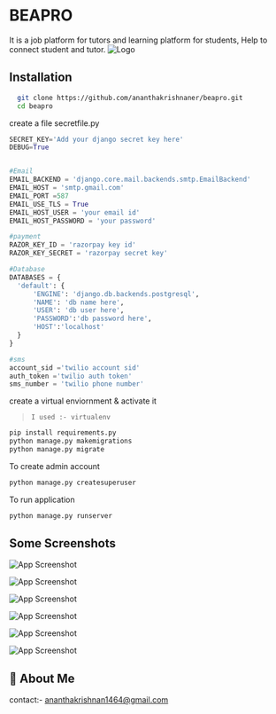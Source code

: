 
# BEAPRO

It is a job platform for tutors and learning platform for students, Help to connect student and tutor.
![Logo](https://raw.githubusercontent.com/ananthakrishnaner/beapro/main/example/img/beaprologo.png?token=GHSAT0AAAAAABUDAWYOZTSM7EO6G7UJTMQYYTNHYQA)


## Installation



```bash
  git clone https://github.com/ananthakrishnaner/beapro.git
  cd beapro
```

create a file secretfile.py

  ```python
SECRET_KEY='Add your django secret key here'
DEBUG=True


#Email
EMAIL_BACKEND = 'django.core.mail.backends.smtp.EmailBackend'
EMAIL_HOST = 'smtp.gmail.com'
EMAIL_PORT =587
EMAIL_USE_TLS = True
EMAIL_HOST_USER = 'your email id'
EMAIL_HOST_PASSWORD = 'your password'

#payment
RAZOR_KEY_ID = 'razorpay key id'
RAZOR_KEY_SECRET = 'razorpay secret key'

#Database
DATABASES = {
    'default': {
        'ENGINE': 'django.db.backends.postgresql',
        'NAME': 'db name here',
        'USER': 'db user here',
        'PASSWORD':'db password here',
        'HOST':'localhost'
    }
}

#sms
account_sid ='twilio account sid'
auth_token ='twilio auth token'
sms_number = 'twilio phone number'
```  

create a virtual enviornment & activate it 
> ` I used :- virtualenv  `

```sh
pip install requirements.py
python manage.py makemigrations
python manage.py migrate
```

To create admin account 

```sh
python manage.py createsuperuser
```

To run application

```sh
python manage.py runserver
```


## Some Screenshots

![App Screenshot](https://raw.githubusercontent.com/ananthakrishnaner/beapro/main/example/img/screenshot1.JPG?token=GHSAT0AAAAAABUDAWYP6OY3O3PQIX3YOWUKYTNIZMQ)

![App Screenshot](https://raw.githubusercontent.com/ananthakrishnaner/beapro/main/example/img/screenshot2.JPG?token=GHSAT0AAAAAABUDAWYOSTX4K2FTF4XBHRHUYTNI2BQ)

![App Screenshot](https://raw.githubusercontent.com/ananthakrishnaner/beapro/main/example/img/screenshot3.JPG?token=GHSAT0AAAAAABUDAWYPPISNOJ7TJKMMTN4OYTNI2RQ)

![App Screenshot](https://raw.githubusercontent.com/ananthakrishnaner/beapro/main/example/img/screenshot4.JPG?token=GHSAT0AAAAAABUDAWYO2UWEQWJ2PVG7H7H6YTNI3KQ)

![App Screenshot](https://raw.githubusercontent.com/ananthakrishnaner/beapro/main/example/img/screenshot5.JPG?token=GHSAT0AAAAAABUDAWYOC3FMV2JVPTPZNBDMYTNI32Q)

![App Screenshot](https://raw.githubusercontent.com/ananthakrishnaner/beapro/main/example/img/screenshot6.JPG?token=GHSAT0AAAAAABUDAWYP627G6FOTOOM35MVAYTNI4JQ)


## 🚀 About Me
contact:- ananthakrishnan1464@gmail.com


